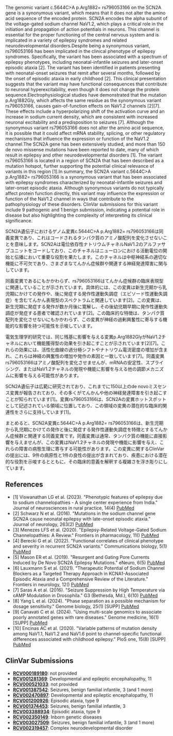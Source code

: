 
    
The genomic variant c.5644C>A p.Arg1882= rs796053166 on the SCN2A gene is a synonymous variant, which means that it does not alter the amino acid sequence of the encoded protein. SCN2A encodes the alpha subunit of the voltage-gated sodium channel NaV1.2, which plays a critical role in the initiation and propagation of action potentials in neurons. This channel is essential for the proper functioning of the central nervous system and is implicated in a variety of epilepsy syndromes and related neurodevelopmental disorders.Despite being a synonymous variant, rs796053166 has been implicated in the clinical phenotype of epilepsy syndromes. Specifically, the variant has been associated with a spectrum of epilepsy phenotypes, including neonatal-infantile seizures and later-onset episodic ataxia [2]. The variant has been identified in patients presenting with neonatal-onset seizures that remit after several months, followed by the onset of episodic ataxia in early childhood [2]. This clinical presentation suggests that the variant may have functional consequences that contribute to neuronal hyperexcitability, even though it does not change the protein sequence.Electrophysiological studies have demonstrated that the mutation p.Arg1882Gly, which affects the same residue as the synonymous variant rs796053166, causes gain-of-function effects on NaV1.2 channels [2][7]. These effects include a hyperpolarizing shift of the activation curve and an increase in sodium current density, which are consistent with increased neuronal excitability and a predisposition to seizures [7]. Although the synonymous variant rs796053166 does not alter the amino acid sequence, it is possible that it could affect mRNA stability, splicing, or other regulatory mechanisms that influence the expression or function of the NaV1.2 channel.The SCN2A gene has been extensively studied, and more than 150 de novo missense mutations have been reported to date, many of which result in epilepsy and other neurodevelopmental disorders [1]. The variant rs796053166 is located in a region of SCN2A that has been described as a mutation hotspot, further supporting the potential clinical relevance of variants in this region [1].In summary, the SCN2A variant c.5644C>A p.Arg1882= rs796053166 is a synonymous variant that has been associated with epilepsy syndromes characterized by neonatal-infantile seizures and later-onset episodic ataxia. Although synonymous variants do not typically affect protein function directly, this variant may influence the expression or function of the NaV1.2 channel in ways that contribute to the pathophysiology of these disorders. ClinVar submissions for this variant include 9 pathogenic and 1 benign submission, indicating a potential role in disease but also highlighting the complexity of interpreting its clinical significance.

SCN2A遺伝子におけるゲノム変異c.5644C>A p.Arg1882= rs796053166は同義変異であり、これはコードされるタンパク質のアミノ酸配列を変化させないことを意味します。SCN2Aは電位依存性ナトリウムチャネルNaV1.2のアルファサブユニットをコードしており、このチャネルはニューロンにおける活動電位の開始と伝播において重要な役割を果たします。このチャネルは中枢神経系の適切な機能に不可欠であり、さまざまなてんかん症候群や関連する神経発達障害に関与しています。

同義変異であるにもかかわらず、rs796053166はてんかん症候群の臨床表現型に関連していることが示されています。具体的には、この変異は新生児期から乳児期にかけての発作や、後に発症する発作性運動失調症（エピソード性運動失調症）を含むてんかん表現型のスペクトラムと関連しています[2]。この変異は、新生児期に発症する発作が数か月後に寛解し、その後幼児期早期に発作性運動失調症が発症する患者で確認されています[2]。この臨床的な特徴は、タンパク質配列を変化させないにもかかわらず、この変異が神経の過剰興奮性に寄与する機能的な影響を持つ可能性を示唆しています。

電気生理学的研究では、同じ残基に影響を与える変異p.Arg1882GlyがNaV1.2チャネルにおいて機能獲得型の効果を引き起こすことが示されています[2][7]。これらの効果には、活性化曲線の過分極シフトやナトリウム電流密度の増加が含まれ、これらは神経の興奮性の増加や発作の素因と一致しています[7]。同義変異rs796053166はアミノ酸配列を変化させませんが、mRNAの安定性、スプライシング、またはNaV1.2チャネルの発現や機能に影響を与える他の調節メカニズムに影響を与える可能性があります。

SCN2A遺伝子は広範に研究されており、これまでに150以上のde novoミスセンス変異が報告されており、その多くがてんかんや他の神経発達障害を引き起こすことが知られています[1]。変異rs796053166は、SCN2Aの変異ホットスポットとして記述されている領域に位置しており、この領域の変異の潜在的な臨床的関連性をさらに支持しています[1]。

まとめると、SCN2A変異c.5644C>A p.Arg1882= rs796053166は、新生児期から乳児期にかけての発作と後に発症する発作性運動失調症を特徴とするてんかん症候群と関連する同義変異です。同義変異は通常、タンパク質の機能に直接影響を与えませんが、この変異はNaV1.2チャネルの発現や機能に影響を与え、これらの障害の病態生理に寄与する可能性があります。この変異に関するClinVarの提出には、9件の病原性と1件の良性の提出が含まれており、疾患における潜在的な役割を示唆するとともに、その臨床的意義を解釈する複雑さを浮き彫りにしています。
    
## References
- [1] Viswanathan LG et al. (2023). "Phenotypic features of epilepsy due to sodium channelopathies - A single center experience from India." Journal of neurosciences in rural practice, 14(4) [PubMed](https://pubmed.ncbi.nlm.nih.gov/38059254/)
- [2] Schwarz N et al. (2016). "Mutations in the sodium channel gene SCN2A cause neonatal epilepsy with late-onset episodic ataxia." Journal of neurology, 263(2) [PubMed](https://pubmed.ncbi.nlm.nih.gov/26645390/)
- [3] Menezes LFS et al. (2020). "Epilepsy-Related Voltage-Gated Sodium Channelopathies: A Review." Frontiers in pharmacology, 11() [PubMed](https://pubmed.ncbi.nlm.nih.gov/33013363/)
- [4] Berecki G et al. (2022). "Functional correlates of clinical phenotype and severity in recurrent SCN2A variants." Communications biology, 5(1) [PubMed](https://pubmed.ncbi.nlm.nih.gov/35637276/)
- [5] Mason ER et al. (2019). "Resurgent and Gating Pore Currents Induced by De Novo SCN2A Epilepsy Mutations." eNeuro, 6(5) [PubMed](https://pubmed.ncbi.nlm.nih.gov/31558572/)
- [6] Lauxmann S et al. (2021). "Therapeutic Potential of Sodium Channel Blockers as a Targeted Therapy Approach in KCNA1-Associated Episodic Ataxia and a Comprehensive Review of the Literature." Frontiers in neurology, 12() [PubMed](https://pubmed.ncbi.nlm.nih.gov/34566847/)
- [7] Saras A et al. (2016). "Seizure Suppression by High Temperature via cAMP Modulation in Drosophila." G3 (Bethesda, Md.), 6(10) [PubMed](https://pubmed.ncbi.nlm.nih.gov/27558668/)
- [8] Yang L et al. (2024). "Phase separation as a possible mechanism for dosage sensitivity." Genome biology, 25(1) [SUPP] [PubMed](https://pubmed.ncbi.nlm.nih.gov/38225666/)
- [9] Canavati C et al. (2024). "Using multi-scale genomics to associate poorly annotated genes with rare diseases." Genome medicine, 16(1) [SUPP] [PubMed](https://pubmed.ncbi.nlm.nih.gov/38178268/)
- [10] Encinas AC et al. (2020). "Variable patterns of mutation density among NaV1.1, NaV1.2 and NaV1.6 point to channel-specific functional differences associated with childhood epilepsy." PloS one, 15(8) [SUPP] [PubMed](https://pubmed.ncbi.nlm.nih.gov/32845893/)

    
## ClinVar Submissions
- **[RCV000189180](https://www.ncbi.nlm.nih.gov/clinvar/RCV000189180/)**: not provided
- **[RCV001281369](https://www.ncbi.nlm.nih.gov/clinvar/RCV001281369/)**: Developmental and epileptic encephalopathy, 11
- **[RCV000521033](https://www.ncbi.nlm.nih.gov/clinvar/RCV000521033/)**: not provided
- **[RCV001387542](https://www.ncbi.nlm.nih.gov/clinvar/RCV001387542/)**: Seizures, benign familial infantile, 3 (and 1 more)
- **[RCV002470897](https://www.ncbi.nlm.nih.gov/clinvar/RCV002470897/)**: Developmental and epileptic encephalopathy, 11
- **[RCV001200926](https://www.ncbi.nlm.nih.gov/clinvar/RCV001200926/)**: Episodic ataxia, type 9
- **[RCV001374453](https://www.ncbi.nlm.nih.gov/clinvar/RCV001374453/)**: Seizures, benign familial infantile, 3
- **[RCV003388934](https://www.ncbi.nlm.nih.gov/clinvar/RCV003388934/)**: Episodic ataxia, type 9
- **[RCV002350149](https://www.ncbi.nlm.nih.gov/clinvar/RCV002350149/)**: Inborn genetic diseases
- **[RCV003027509](https://www.ncbi.nlm.nih.gov/clinvar/RCV003027509/)**: Seizures, benign familial infantile, 3 (and 1 more)
- **[RCV002319457](https://www.ncbi.nlm.nih.gov/clinvar/RCV002319457/)**: Complex neurodevelopmental disorder

    